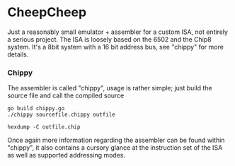 # CheepCheep

Just a reasonably small emulator + assembler for a custom ISA, not entirely a serious project. The ISA is loosely based on the 6502 and the Chip8 system.
It's a 8bit system with a 16 bit address bus, see "chippy" for more details.

### Chippy
The assembler is called "chippy", usage is rather simple; just build the source file and call the compiled source
```shell script
go build chippy.go
./chippy sourcefile.chippy outfile

hexdump -C outfile.chip
```
Once again more information regarding the assembler can be found within "chippy", it also contains a cursory glance at the instruction set of the ISA as well as supported addressing modes.